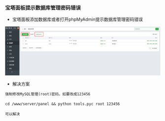 ### 宝塔面板提示数据库管理密码错误

- 宝塔面板添加数据库或者打开phpMyAdmin提示数据库管理密码错误


![](https://raw.githubusercontent.com/we11cheng/picBed/master/20190423103205.png)


- 解决方案

```
强制修改MySQL管理(root)密码，如要改成123456

cd /www/server/panel && python tools.pyc root 123456

可以解决
```